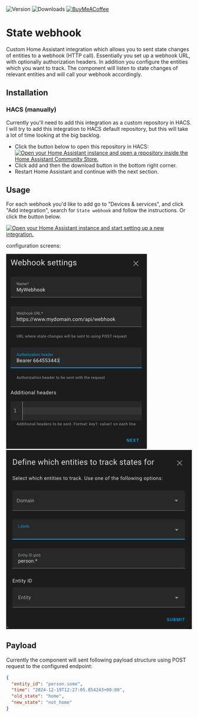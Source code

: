 ![Version](https://img.shields.io/github/v/release/bramstroker/homeassistant-state-webhook?style=for-the-badge)
![Downloads](https://img.shields.io/github/downloads/bramstroker/homeassistant-state-webhook/total?style=for-the-badge)
[![BuyMeACoffee](https://img.shields.io/badge/-buy_me_a%C2%A0coffee-gray?logo=buy-me-a-coffee&style=for-the-badge)](https://www.buymeacoffee.com/bramski)

# State webhook

Custom Home Assistant integration which allows you to sent state changes of entities to a webhook (HTTP call).
Essentially you set up a webhook URL, with optionally authorization headers.
In addition you configure the entities which you want to track.
The component will listen to state changes of relevant entities and will call your webhook accordingly.

## Installation

### HACS (manually)

Currently you'll need to add this integration as a custom repository in HACS.
I will try to add this integration to HACS default repository, but this will take a lot of time looking at the big backlog.

- Click the button below to open this repository in HACS:
[![Open your Home Assistant instance and open a repository inside the Home Assistant Community Store.](https://my.home-assistant.io/badges/hacs_repository.svg)](https://my.home-assistant.io/redirect/hacs_repository/?owner=bramstroker&repository=homeassistant-state-webhook&category=integration)
- Click add and then the download button in the bottom right corner.
- Restart Home Assistant and continue with the next section.

## Usage

For each webhook you'd like to add go to "Devices & services", and click "Add integration", search for `State webhook` and follow the instructions.
Or click the button below.

[![Open your Home Assistant instance and start setting up a new integration.](https://my.home-assistant.io/badges/config_flow_start.svg)](https://my.home-assistant.io/redirect/config_flow_start/?domain=state_webhook)

configuration screens:

![alt text](https://github.com/bramstroker/homeassistant-state-webhook/blob/main/docs/assets/config_flow1.png?raw=true)
![alt text](https://github.com/bramstroker/homeassistant-state-webhook/blob/main/docs/assets/config_flow2.png?raw=true)

## Payload

Currently the component will sent following payload structure using POST request to the configured endpoint:

```json
{
  "entity_id": "person.some",
  "time": "2024-12-19T12:27:05.854243+00:00",
  "old_state": "home",
  "new_state": "not_home"
}
```
